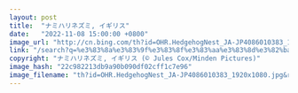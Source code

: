 ```yaml
---
layout: post
title:  "ナミハリネズミ, イギリス"
date:   "2022-11-08 15:00:00 +0800"
image_url: "http://cn.bing.com/th?id=OHR.HedgehogNest_JA-JP4086010383_1920x1080.jpg&rf=LaDigue_1920x1080.jpg&pid=hp"
link: "/search?q=%e3%83%8a%e3%83%9f%e3%83%8f%e3%83%aa%e3%83%8d%e3%82%ba%e3%83%9f&form=hpcapt&filters=HpDate%3a%2220221108_1500%22"
copyright: "ナミハリネズミ, イギリス (© Jules Cox/Minden Pictures)"
image_hash: "22c982213db9a90b090df02cff1c7e96"
image_filename: "th?id=OHR.HedgehogNest_JA-JP4086010383_1920x1080.jpg&rf=LaDigue_1920x1080.jpg&pid=hp"
---
```


